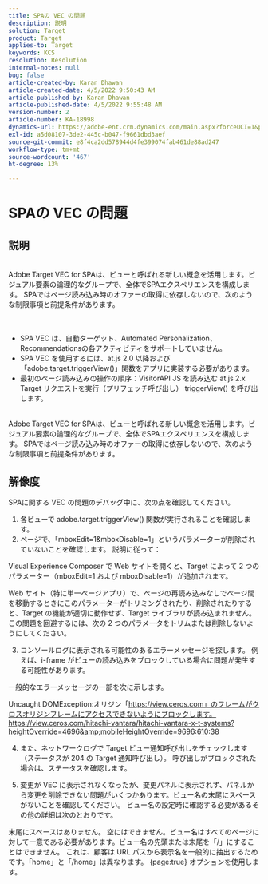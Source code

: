 ```yaml
---
title: SPAの VEC の問題
description: 説明
solution: Target
product: Target
applies-to: Target
keywords: KCS
resolution: Resolution
internal-notes: null
bug: false
article-created-by: Karan Dhawan
article-created-date: 4/5/2022 9:50:43 AM
article-published-by: Karan Dhawan
article-published-date: 4/5/2022 9:55:48 AM
version-number: 2
article-number: KA-18998
dynamics-url: https://adobe-ent.crm.dynamics.com/main.aspx?forceUCI=1&pagetype=entityrecord&etn=knowledgearticle&id=825963d6-c5b4-ec11-983f-000d3a5d0d73
exl-id: a5d08107-3de2-445c-b047-f9661dbd3aef
source-git-commit: e8f4ca2dd578944d4fe399074fab461de88ad247
workflow-type: tm+mt
source-wordcount: '467'
ht-degree: 13%

---
```


# SPAの VEC の問題

## 説明

<br>Adobe Target VEC for SPAは、ビューと呼ばれる新しい概念を活用します。ビジュアル要素の論理的なグループで、全体でSPAエクスペリエンスを構成します。 SPAではページ読み込み時のオファーの取得に依存しないので、次のような制限事項と前提条件があります。
<br> <br><br>
- SPA VEC は、自動ターゲット、Automated Personalization、Recommendationsの各アクティビティをサポートしていません。
- SPA VEC を使用するには、at.js 2.0 以降および「adobe.target.triggerView()」関数をアプリに実装する必要があります。
- 最初のページ読み込みの操作の順序：VisitorAPI JS を読み込む at.js 2.x Target リクエストを実行（プリフェッチ呼び出し） triggerView() を呼び出します。


<br>Adobe Target VEC for SPAは、ビューと呼ばれる新しい概念を活用します。ビジュアル要素の論理的なグループで、全体でSPAエクスペリエンスを構成します。 SPAではページ読み込み時のオファーの取得に依存しないので、次のような制限事項と前提条件があります。<br>

## 解像度


SPAに関する VEC の問題のデバッグ中に、次の点を確認してください。 
1. 各ビューで adobe.target.triggerView() 関数が実行されることを確認します。
2. ページで、「mboxEdit=1&amp;mboxDisable=1」というパラメーターが削除されていないことを確認します。 説明に従って：

Visual Experience Composer で Web サイトを開くと、Target によって 2 つのパラメーター（mboxEdit=1 および mboxDisable=1）が追加されます。

Web サイト（特に単一ページアプリ）で、ページの再読み込みなしでページ間を移動するときにこのパラメーターがトリミングされたり、削除されたりすると、Target の機能が適切に動作せず、Target ライブラリが読み込まれません。この問題を回避するには、次の 2 つのパラメータをトリムまたは削除しないようにしてください。

3. コンソールログに表示される可能性のあるエラーメッセージを探します。 例えば、i-frame がビューの読み込みをブロックしている場合に問題が発生する可能性があります。

一般的なエラーメッセージの一部を次に示します。 

Uncaught DOMException:オリジン「https://view.ceros.com」のフレームがクロスオリジンフレームにアクセスできないようにブロックします。
https://view.ceros.com/hitachi-vantara/hitachi-vantara-x-t-systems?heightOverride=4696&amp;mobileHeightOverride=9696:610:38

4. また、ネットワークログで Target ビュー通知呼び出しをチェックします（ステータスが 204 の Target 通知呼び出し）。 呼び出しがブロックされた場合は、ステータスを確認します。

5. 変更が VEC に表示されなくなったが、変更パネルに表示されず、パネルから変更を削除できない問題がいくつかあります。ビュー名の末尾にスペースがないことを確認してください。 ビュー名の設定時に確認する必要があるその他の詳細は次のとおりです。 

末尾にスペースはありません。
空にはできません。ビュー名はすべてのページに対して一意である必要があります。ビュー名の先頭または末尾を「/」にすることはできません。 これは、顧客は URL パスから表示名を一般的に抽出するためです。「home」と「/home」は異なります。
{page:true} オプションを使用します。
